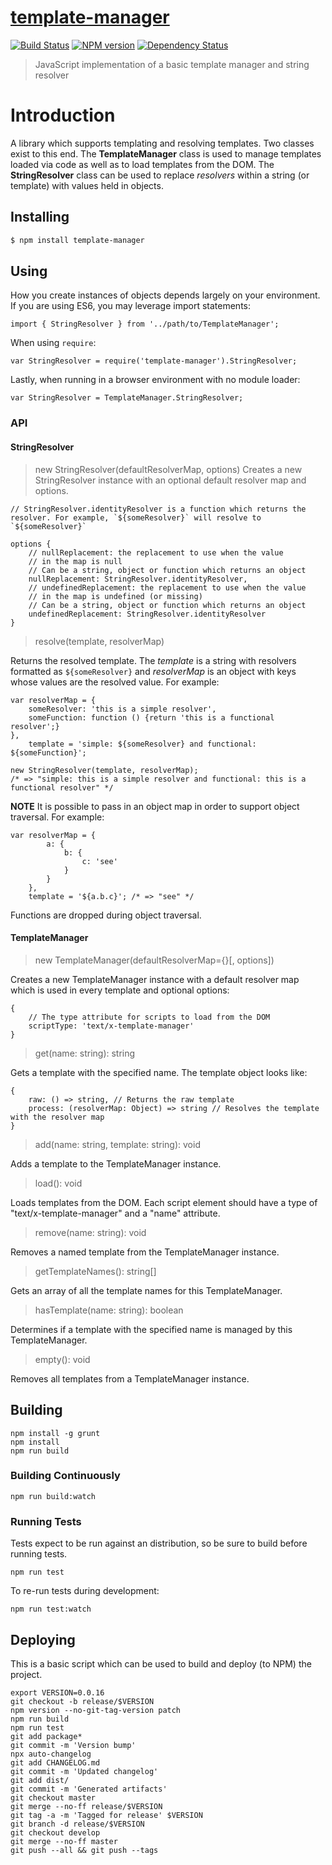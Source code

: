 # [template-manager](https://github.com/hal313/template-manager)

[![Build Status](http://img.shields.io/travis/hal313/template-manager/master.svg?style=flat-square)](https://travis-ci.org/hal313/template-manager)
[![NPM version](http://img.shields.io/npm/v/template-manager.svg?style=flat-square)](https://www.npmjs.com/package/template-manager)
[![Dependency Status](http://img.shields.io/david/hal313/template-manager.svg?style=flat-square)](https://david-dm.org/hal313/template-manager)

> JavaScript implementation of a basic template manager and string resolver

# Introduction
A library which supports templating and resolving templates. Two classes exist to this end. The **TemplateManager** class is used to manage templates loaded via code as well as to load templates from the DOM. The **StringResolver** class can be used to replace *resolvers* within a string (or template) with values held in objects.


## Installing

```sh
$ npm install template-manager
```

## Using

How you create instances of objects depends largely on your environment. If you are using ES6, you may leverage import statements:
```
import { StringResolver } from '../path/to/TemplateManager';
```

When using `require`:
```
var StringResolver = require('template-manager').StringResolver;
```

Lastly, when running in a browser environment with no module loader:
```
var StringResolver = TemplateManager.StringResolver;
```

### API
#### StringResolver

> new StringResolver(defaultResolverMap, options)
Creates a new StringResolver instance with an optional default resolver map and options.

```
// StringResolver.identityResolver is a function which returns the resolver. For example, `${someResolver}` will resolve to `${someResolver}`

options {
    // nullReplacement: the replacement to use when the value
    // in the map is null
    // Can be a string, object or function which returns an object
    nullReplacement: StringResolver.identityResolver,
    // undefinedReplacement: the replacement to use when the value
    // in the map is undefined (or missing)
    // Can be a string, object or function which returns an object
    undefinedReplacement: StringResolver.identityResolver
}
```

>resolve(template, resolverMap)

Returns the resolved template. The *template* is a string with resolvers formatted as `${someResolver}` and *resolverMap* is an object with keys whose values are the resolved value. For example:
```
var resolverMap = {
    someResolver: 'this is a simple resolver',
    someFunction: function () {return 'this is a functional resolver';}
},
    template = 'simple: ${someResolver} and functional: ${someFunction}';

new StringResolver(template, resolverMap);
/* => "simple: this is a simple resolver and functional: this is a functional resolver" */
```
**NOTE** It is possible to pass in an object map in order to support object traversal. For example:
```
var resolverMap = {
        a: {
            b: {
                c: 'see'
            }
        }
    },
    template = '${a.b.c}'; /* => "see" */
```
Functions are dropped during object traversal.

#### TemplateManager
> new TemplateManager(defaultResolverMap={}[, options])

Creates a new TemplateManager instance with a default resolver map which is used in every template and optional options:
```
{
    // The type attribute for scripts to load from the DOM
    scriptType: 'text/x-template-manager'
}
```

> get(name: string): string

Gets a template with the specified name. The template object looks like:
```
{
    raw: () => string, // Returns the raw template
    process: (resolverMap: Object) => string // Resolves the template with the resolver map
}
```

> add(name: string, template: string): void

Adds a template to the TemplateManager instance.

> load(): void

Loads templates from the DOM. Each script element should have a type of "text/x-template-manager" and a "name" attribute.

> remove(name: string): void

Removes a named template from the TemplateManager instance.

> getTemplateNames(): string[]

Gets an array of all the template names for this TemplateManager.

> hasTemplate(name: string): boolean

Determines if a template with the specified name is managed by this TemplateManager.

> empty(): void

Removes all templates from a TemplateManager instance.


## Building
```
npm install -g grunt
npm install
npm run build
```


### Building Continuously
```
npm run build:watch
```


### Running Tests
Tests expect to be run against an distribution, so be sure to build before running tests.

```
npm run test
```

To re-run tests during development:
```
npm run test:watch
```


## Deploying
This is a basic script which can be used to build and deploy (to NPM) the project.

```
export VERSION=0.0.16
git checkout -b release/$VERSION
npm version --no-git-tag-version patch
npm run build
npm run test
git add package*
git commit -m 'Version bump'
npx auto-changelog
git add CHANGELOG.md
git commit -m 'Updated changelog'
git add dist/
git commit -m 'Generated artifacts'
git checkout master
git merge --no-ff release/$VERSION
git tag -a -m 'Tagged for release' $VERSION
git branch -d release/$VERSION
git checkout develop
git merge --no-ff master
git push --all && git push --tags
```